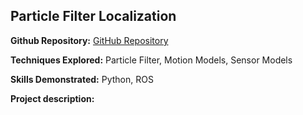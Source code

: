 ## Particle Filter Localization

**Github Repository:** [GitHub Repository](https://github.com/drewc747/autonomous-robotics-examples/tree/master/particle_filter)

**Techniques Explored:** Particle Filter, Motion Models, Sensor Models

**Skills Demonstrated:** Python, ROS

**Project description:** 

